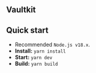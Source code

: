 ## Vaultkit



## Quick start

- Recommended `Node.js v18.x`.
- **Install:** `yarn install`
- **Start:** `yarn dev`
- **Build:** `yarn build`



